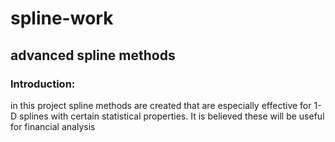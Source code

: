 # spline-work
## advanced spline methods

### **Introduction:**
in this project spline methods are created that are especially effective for 1-D splines with certain statistical properties. It is 
believed these will be useful for financial analysis



